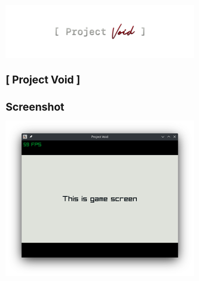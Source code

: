 ![](./documentation/LogoTransparent.png)

# [ Project Void ]

# Screenshot

![](./documentation/Screenshot.png)
